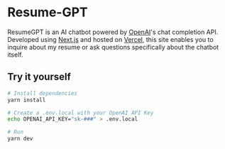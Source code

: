 # Resume-GPT

ResumeGPT is an AI chatbot powered by [OpenAI](https://openai.com)'s chat completion API. Developed using [Next.js](https://nextjs.org) and hosted on [Vercel](https://vercel.com), this site enables you to inquire about my resume or ask questions specifically about the chatbot itself.

## Try it yourself

```bash
# Install dependencies
yarn install

# Create a .env.local with your OpenAI API Key
echo OPENAI_API_KEY="sk-###" > .env.local

# Run
yarn dev
```
